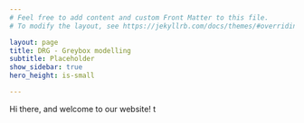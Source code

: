 ```yaml
---
# Feel free to add content and custom Front Matter to this file.
# To modify the layout, see https://jekyllrb.com/docs/themes/#overriding-theme-defaults

layout: page
title: DRG - Greybox modelling
subtitle: Placeholder
show_sidebar: true
hero_height: is-small

---
```


Hi there, and welcome to our website! t